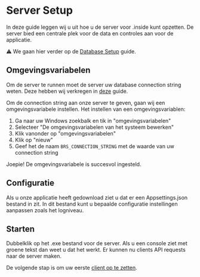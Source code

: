 # Server Setup
In deze guide leggen wij u uit hoe u de server voor .inside kunt opzetten. De server bied een centrale
plek voor de data en controles aan voor de applicatie.

:warning: We gaan hier verder op de [Database Setup](db_setup.md) guide.

## Omgevingsvariabelen
Om de server te runnen moet de server uw database connection string weten. Deze hebben wij verkregen
in [deze](db_setup.md) guide. 

Om de connection string aan onze server te geven, gaan wij een omgevingsvariabele instellen.
Het instellen van een omgevingsvariablen:

1. Ga naar uw Windows zoekbalk en tik in "omgevingsvariabelen"
2. Selecteer "De omgevingsvariabelen van het systeem bewerken"
3. Klik vanonder op "omgevingsvariabelen"
4. Klik op "nieuw"
5. Geef het de naam `BRS_CONNECTION_STRING` met de waarde van uw connection string

Joepie! De omgevingsvariabele is succesvol ingesteld.

## Configuratie
Als u onze applicatie heeft gedownload ziet u dat er een Appsettings.json bestand in zit. In dit bestand 
kunt u bepaalde configuratie instellingen aanpassen zoals het logniveau.

## Starten
Dubbelklik op het .exe bestand voor de server. Als u een console ziet met groene tekst dan
weet u dat het werkt. Er kunnen nu clients API requests naar de server maken. 

De volgende stap is om uw eerste [client op te zetten](client_setup.md).
